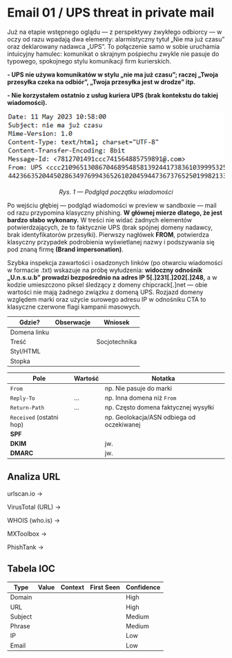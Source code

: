 # Email 01 / UPS threat in private mail 

Już na etapie wstępnego oglądu — z perspektywy zwykłego odbiorcy — w oczy od razu wpadają dwa elementy: alarmistyczny tytuł „Nie ma już czasu” oraz deklarowany nadawca „UPS”. 
To połączenie samo w sobie uruchamia intuicyjny hamulec: komunikat o skrajnym pośpiechu zwykle nie pasuje do typowego, spokojnego stylu komunikacji firm kurierskich.

**- UPS nie używa komunikatów w stylu „nie ma już czasu”; raczej „Twoja przesyłka czeka na odbiór”, „Twoja przesyłka jest w drodze” itp.**

**- Nie korzystałem ostatnio z usług kuriera UPS (brak kontekstu do takiej wiadomości).**

<p align="center">
  <a href="screenshots/mail1/header1.png">
    <img src="/screenshots/mail1/header2.png" width="600" alt="Widok maila (nagłówek)">
  </a>
</p>
<p align="center">
  <em>Rys. 1 — Podgląd początku wiadomości</em>
</p>

Po wejściu głębiej — podgląd wiadomości w preview w sandboxie — mail od razu przypomina klasyczny phishing. **W głównej mierze dlatego, że jest bardzo słabo wykonany.**
W treści nie widać żadnych elementów potwierdzających, że to faktycznie UPS (brak spójnej domeny nadawcy, brak identyfikatorów przesyłki). 
Pierwszy nagłówek **FROM**, potwierdza klasyczny przypadek podrobienia wyświetlanej nazwy i podszywania się pod znaną firmę **(Brand impersonation)**. 

Szybka inspekcja zawartości i osadzonych linków (po otwarciu wiadomości w formacie .txt) wskazuje na próbę wyłudzenia: **widoczny odnośnik „U.n.s.u.b” prowadzi bezpośrednio na adres IP 5[.]231[.]202[.]248,** a w kodzie umieszczono piksel śledzący z domeny chipcrack[.]net — obie wartości nie mają żadnego związku z domeną UPS. Rozjazd domeny względem marki oraz użycie surowego adresu IP w odnośniku CTA to klasyczne czerwone flagi kampanii masowych.









| Gdzie? | Obserwacje | Wniosek |
|---|---|---|
| Domena linku |  |  |
| Treść |  | Socjotechnika |
| Styl/HTML |  | |
| Stopka |  | |





| Pole | Wartość | Notatka |
|---|---|---|
| `From` |  | np. Nie pasuje do marki |
| `Reply-To` | … | np. Inna domena niż `From` |
| `Return-Path` | … | np. Często domena faktycznej wysyłki |
| `Received` (ostatni hop) |  | np. Geolokacja/ASN odbiega od oczekiwanej |
| **SPF** |  |  |
| **DKIM** |  | jw. |
| **DMARC** |  | jw. |



## Analiza URL

urlscan.io →

VirusTotal (URL) → 

WHOIS (who.is) →

MXToolbox → 

PhishTank → 

## Tabela IOC

| Type        | Value                                           | Context                                   | First Seen  | Confidence |
|-------------|--------------------------------------------------|--------------------------------------------|-------------|-----------|
| Domain      |                               |         |             | High      |
| URL         |  |   |             | High      |
| Subject     |                       |                              |             | Medium    |
| Phrase      |                 |            |             | Medium    |
| IP          |                                                 |         |             | Low       |
| Email       |                                                 |                     |             | Low       |

